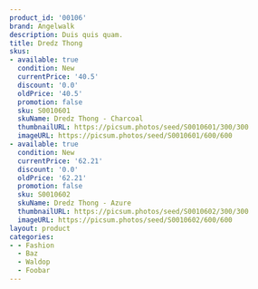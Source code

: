 ```yaml
---
product_id: '00106'
brand: Angelwalk
description: Duis quis quam.
title: Dredz Thong
skus:
- available: true
  condition: New
  currentPrice: '40.5'
  discount: '0.0'
  oldPrice: '40.5'
  promotion: false
  sku: S0010601
  skuName: Dredz Thong - Charcoal
  thumbnailURL: https://picsum.photos/seed/S0010601/300/300
  imageURL: https://picsum.photos/seed/S0010601/600/600
- available: true
  condition: New
  currentPrice: '62.21'
  discount: '0.0'
  oldPrice: '62.21'
  promotion: false
  sku: S0010602
  skuName: Dredz Thong - Azure
  thumbnailURL: https://picsum.photos/seed/S0010602/300/300
  imageURL: https://picsum.photos/seed/S0010602/600/600
layout: product
categories:
- - Fashion
  - Baz
  - Waldop
  - Foobar
---
```

